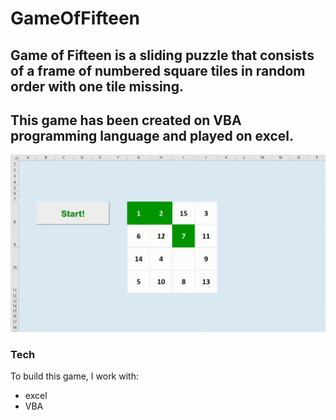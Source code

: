 # GameOfFifteen

## Game of Fifteen is a sliding puzzle that consists of a frame of numbered square tiles in random order with one tile missing.
## This game has been created on VBA programming language and played on excel. 

![alt text](https://github.com/OlegGitH/GameOfFifteen/blob/main/Gif/GameOfFifteen.gif)

### Tech

To build this game, I work with:
* excel
* VBA
